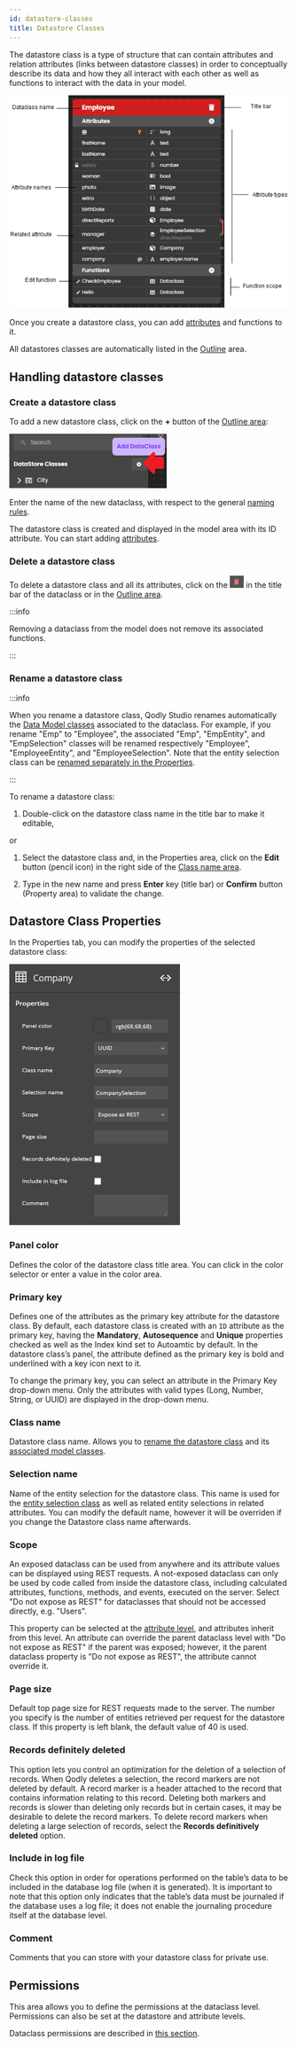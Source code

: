 ```yaml
---
id: datastore-classes
title: Datastore Classes
---
```

The datastore class is a type of structure that can contain attributes and relation attributes (links between datastore classes) in order to conceptually describe its data and how they all interact with each other as well as functions to interact with the data in your model.

![alt-text](img/dataclass1.png)

Once you create a datastore class, you can add [attributes](attributes.md) and functions to it.

All datastores classes are automatically listed in the [Outline](model-editor-overview.md#outline) area.


## Handling datastore classes

### Create a datastore class

To add a new datastore class, click on the **+** button of the [Outline area](model-editor-overview.md#outline):

![alt-text](img/dataclass2.png)

Enter the name of the new dataclass, with respect to the general [naming rules](../../language/basics/lang-identifiers.md#classes). 

The datastore class is created and displayed in the model area with its ID attribute. You can start adding [attributes](#attributes.md).

### Delete a datastore class

To delete a datastore class and all its attributes, click on the ![alt-text](img/deletedatastoreclass-icon.png) in the title bar of the dataclass or in the [Outline area](model-editor-overview.md#outline).

:::info

Removing a dataclass from the model does not remove its associated functions. 

:::

### Rename a datastore class

:::info

When you rename a datastore class, Qodly Studio renames automatically the [Data Model classes](../../orda/data-model.md) associated to the dataclass. For example, if you rename "Emp" to "Employee", the associated "Emp", "EmpEntity", and "EmpSelection" classes will be renamed respectively "Employee", "EmployeeEntity", and "EmployeeSelection". Note that the entity selection class can be [renamed separately in the Properties](#selection-name). 

:::

To rename a datastore class:

1. Double-click on the datastore class name in the title bar to make it editable, 

or

1. Select the datastore class and, in the Properties area, click on the **Edit** button (pencil icon) in the right side of the [Class name area](#class-name).

2. Type in the new name and press **Enter** key (title bar) or **Confirm** button (Property area) to validate the change. 


## Datastore Class Properties 

In the Properties tab, you can modify the properties of the selected datastore class:

![alt-text](img/datastoreclass-properties.png)

### Panel color

Defines the color of the datastore class title area. You can click in the color selector or enter a value in the color area.

### Primary key

Defines one of the attributes as the primary key attribute for the datastore class. By default, each datastore class is created with an `ID` attribute as the primary key, having the **Mandatory**, **Autosequence** and **Unique** properties checked as well as the Index kind set to Autoamtic by default. In the datastore class’s panel, the attribute defined as the primary key is bold and underlined with a key icon next to it. 

To change the primary key, you can select an attribute in the Primary Key drop-down menu. Only the attributes with valid types (Long, Number, String, or UUID) are displayed in the drop-down menu.

### Class name

Datastore class name. Allows you to [rename the datastore class](#rename-a-datastore-class) and its [associated model classes](../../orda/data-model.md).


### Selection name

Name of the entity selection for the datastore class. This name is used for the [entity selection class](../../orda/data-model.md) as well as related entity selections in related attributes. You can modify the default name, however it will be overriden if you change the Datastore class name afterwards.

### Scope

An exposed dataclass can be used from anywhere and its attribute values can be displayed using REST requests. A not-exposed dataclass can only be used by code called from inside the datastore class, including calculated attributes, functions, methods, and events, executed on the server. Select "Do not expose as REST" for dataclasses that should not be accessed directly, e.g. "Users".

This property can be selected at the [attribute level](attributes.md#scope), and attributes inherit from this level. An attribute can override the parent dataclass level with "Do not expose as REST" if the parent was exposed; however, it the parent dataclass property is "Do not expose as REST", the attribute cannot override it. 

### Page size

Default top page size for REST requests made to the server. The number you specify is the number of entities retrieved per request for the datastore class. If this property is left blank, the default value of 40 is used.


### Records definitely deleted

This option lets you control an optimization for the deletion of a selection of records. When Qodly deletes a selection, the record markers are not deleted by default. A record marker is a header attached to the record that contains information relating to this record. Deleting both markers and records is slower than deleting only records but in certain cases, it may be desirable to delete the record markers. 
To delete record markers when deleting a large selection of records, select the **Records definitively deleted** option.

### Include in log file

Check this option in order for operations performed on the table’s data to be included in the database log file (when it is generated). It is important to note that this option only indicates that the table’s data must be journaled if the database uses a log file; it does not enable the journaling procedure itself at the database level.

### Comment

Comments that you can store with your datastore class for private use.



## Permissions  

This area allows you to define the permissions at the dataclass level. Permissions can also be set at the datastore and attribute levels.

Dataclass permissions are described in [this section](../roles/dataClassPermissions.md). 
